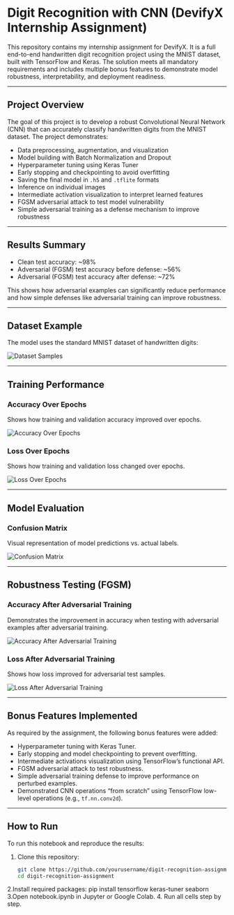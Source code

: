 # Digit Recognition with CNN (DevifyX Internship Assignment)

This repository contains my internship assignment for DevifyX. It is a full end-to-end handwritten digit recognition project using the MNIST dataset, built with TensorFlow and Keras. The solution meets all mandatory requirements and includes multiple bonus features to demonstrate model robustness, interpretability, and deployment readiness.

---

## Project Overview

The goal of this project is to develop a robust Convolutional Neural Network (CNN) that can accurately classify handwritten digits from the MNIST dataset. The project demonstrates:
- Data preprocessing, augmentation, and visualization
- Model building with Batch Normalization and Dropout
- Hyperparameter tuning using Keras Tuner
- Early stopping and checkpointing to avoid overfitting
- Saving the final model in `.h5` and `.tflite` formats
- Inference on individual images
- Intermediate activation visualization to interpret learned features
- FGSM adversarial attack to test model vulnerability
- Simple adversarial training as a defense mechanism to improve robustness

---

## Results Summary

- Clean test accuracy: ~98%
- Adversarial (FGSM) test accuracy before defense: ~56%
- Adversarial (FGSM) test accuracy after defense: ~72%

This shows how adversarial examples can significantly reduce performance and how simple defenses like adversarial training can improve robustness.

---

## Dataset Example

The model uses the standard MNIST dataset of handwritten digits:

![Dataset Samples](assets/dataset_pictures.png)

---

## Training Performance

### Accuracy Over Epochs

Shows how training and validation accuracy improved over epochs.

![Accuracy Over Epochs](assets/accuracy_over_epochs.png)

### Loss Over Epochs

Shows how training and validation loss changed over epochs.

![Loss Over Epochs](assets/loss_over_epochs.png)

---

## Model Evaluation

### Confusion Matrix

Visual representation of model predictions vs. actual labels.

![Confusion Matrix](assets/confusion_matrix.png)

---

## Robustness Testing (FGSM)

### Accuracy After Adversarial Training

Demonstrates the improvement in accuracy when testing with adversarial examples after adversarial training.

![Accuracy After Adversarial Training](assets/accuracy_after_adversarial_training.png)

### Loss After Adversarial Training

Shows how loss improved for adversarial test samples.

![Loss After Adversarial Training](assets/loss_after_adversarial_training.png)

---

## Bonus Features Implemented

As required by the assignment, the following bonus features were added:
- Hyperparameter tuning with Keras Tuner.
- Early stopping and model checkpointing to prevent overfitting.
- Intermediate activations visualization using TensorFlow’s functional API.
- FGSM adversarial attack to test robustness.
- Simple adversarial training defense to improve performance on perturbed examples.
- Demonstrated CNN operations “from scratch” using TensorFlow low-level operations (e.g., `tf.nn.conv2d`).

---

## How to Run

To run this notebook and reproduce the results:

1. Clone this repository:

   ```bash
   git clone https://github.com/yourusername/digit-recognition-assignment.git
   cd digit-recognition-assignment
2.Install required packages:
pip install tensorflow keras-tuner seaborn
3.Open notebook.ipynb in Jupyter or Google Colab.
4.
Run all cells step by step.
